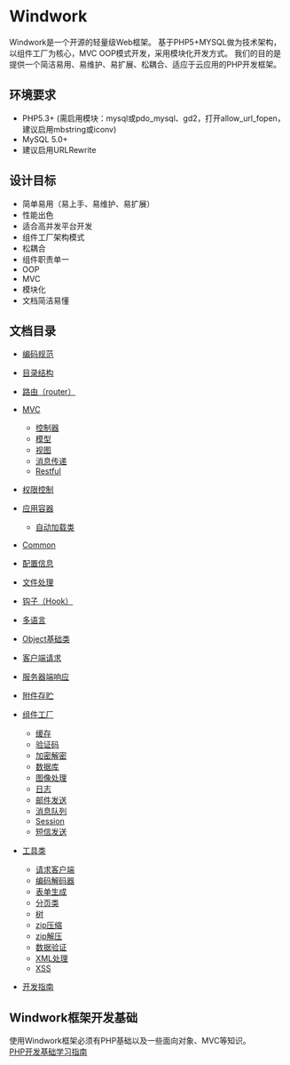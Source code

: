 Windwork
===============
Windwork是一个开源的轻量级Web框架。
基于PHP5+MYSQL做为技术架构，以组件工厂为核心，MVC OOP模式开发，采用模块化开发方式。
我们的目的是提供一个简洁易用、易维护、易扩展、松耦合、适应于云应用的PHP开发框架。


环境要求
-------------------
* PHP5.3+ (需启用模块：mysql或pdo_mysql、gd2，打开allow_url_fopen，建议启用mbstring或iconv)
* MySQL 5.0+
* 建议启用URLRewrite

设计目标
-----------------
 * 简单易用（易上手、易维护、易扩展）
 * 性能出色
 * 适合高并发平台开发
 * 组件工厂架构模式
 * 松耦合
 * 组件职责单一
 * OOP
 * MVC
 * 模块化
 * 文档简洁易懂

文档目录
--------
* [编码规范](general.coding-standard.html)  
* [目录结构](general.folder-structure.html)   
* [路由（router）](core.router.html)   
* [MVC](core.mvc.html)
    * [控制器](core.mvc.controller.html)   
    * [模型](core.mvc.model.html)   
    * [视图](core.mvc.template.html)   
    * [消息传递](core.mvc.message.html)
    * [Restful](core.mvc.restful.html)
* [权限控制](general.acl.html)
* [应用容器](core.app.html) 
    * [自动加载类](core.app.html#autoload) 
* [Common](core.common.html)   
* [配置信息](core.config.html)     
* [文件处理](core.file.html)   
* [钩子（Hook）](core.hook.html)  
* [多语言](core.lang.html)   
* [Object基础类](core.object.html)    
* [客户端请求](core.request.html)    
* [服务器端响应](core.response.html)    
* [附件存贮](core.storage.html)  
* [组件工厂](core.factory.html)   
    * [缓存](core.factory.adapter.cache.html)   
    * [验证码](core.factory.adapter.captcha.html)   
    * [加密解密](core.factory.adapter.crypt.html)   
    * [数据库](core.factory.adapter.db.html)   
    * [图像处理](core.factory.adapter.image.html)   
    * [日志](core.factory.adapter.logger.html)   
    * [邮件发送](core.factory.adapter.mailer.html) 
    * [消息队列](core.factory.adapter.mq.html)   
    * [Session](core.factory.adapter.session.html)   
    * [短信发送](core.factory.adapter.sms.html)        
* [工具类](core.util.html)   
    * [请求客户端](core.util.client.html)     
    * [编码解码器](core.util.encoder.html)     
    * [表单生成](core.util.form.html)   
    * [分页类](core.util.pagination.html)     
    * [树](core.util.tree.html)     
    * [zip压缩](core.util.zip.html)    
    * [zip解压](core.util.unzip.html)       
    * [数据验证](core.util.validator.html)     
    * [XML处理](core.util.xml.html)     
    * [XSS](core.util.xss.html)    

* [开发指南](guide.html)  


Windwork框架开发基础
---------------
使用Windwork框架必须有PHP基础以及一些面向对象、MVC等知识。   
[PHP开发基础学习指南](php-basic.html)